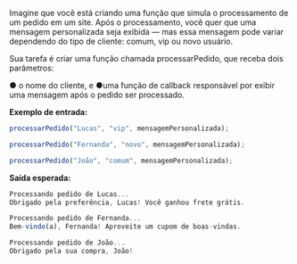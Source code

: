 Imagine que você está criando uma função que simula o processamento de um pedido em um site. Após o processamento, você quer que uma mensagem personalizada seja exibida — mas essa mensagem pode variar dependendo do tipo de cliente: comum, vip ou novo usuário.

Sua tarefa é criar uma função chamada processarPedido, que receba dois parâmetros:

● o nome do cliente, e
●uma função de callback responsável por exibir uma mensagem após o pedido ser processado.

**Exemplo de entrada:**

```js
processarPedido("Lucas", "vip", mensagemPersonalizada);
```

```js
processarPedido("Fernanda", "novo", mensagemPersonalizada);
```
```js
processarPedido("João", "comum", mensagemPersonalizada);
```

**Saída esperada:**

```js
Processando pedido de Lucas...
Obrigado pela preferência, Lucas! Você ganhou frete grátis.
```
```js
Processando pedido de Fernanda...
Bem-vindo(a), Fernanda! Aproveite um cupom de boas-vindas.
```
```js
Processando pedido de João...
Obrigado pela sua compra, João!
```